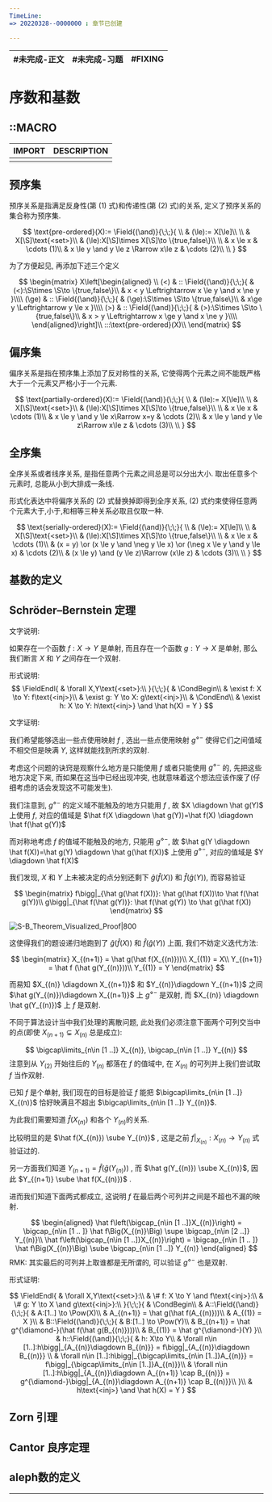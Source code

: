 ```yaml
---
TimeLine: 
=> 20220328--0000000 : 章节已创建

---
```


| #未完成-正文 | #未完成-习题 | #FIXING |
| ------------ | ------------ | ----- |

# 序数和基数

## ::MACRO

| IMPORT | DESCRIPTION |
| ------ | ----------- |
|        |             |

## 预序集

预序关系是指满足反身性(第 $(1)$ 式)和传递性(第 $(2)$ 式)的关系, 定义了预序关系的集合称为预序集. 

$$
\text{pre-ordered}(X):=
\Field{(\and)}{\;\;}{
    \\
    & (\le):= X[\le]\\
    \\
    & X[\S]\text{<set>}\\
    & (\le):X[\S]\times X[\S]\to \{true,false\}\\
    \\
    & x \le x 
        & \cdots (1)\\
    & x \le y \and y \le z \Rarrow x\le z 
        & \cdots (2)\\
    \\
}
$$

为了方便起见,  再添加下述三个定义

$$
\begin{matrix}
X\left[\begin{aligned}
    \\
    (<) & :: \Field{(\and)}{\;\;}{
        & (<):\S\times \S\to \{true,false\}\\
        & x < y \Leftrightarrow x \le y \and x \ne y
    }\\\\
    (\ge) & :: \Field{(\and)}{\;\;}{
        & (\ge):\S\times \S\to \{true,false\}\\
        & x\ge y \Leftrightarrow y \le x
    }\\\\
    (>) & :: \Field{(\and)}{\;\;}{
        & (>):\S\times \S\to \{true,false\}\\
        & x > y \Leftrightarrow x \ge y \and x \ne y
    }\\\\
\end{aligned}\right]\\ 
:::\text{pre-ordered}(X)\\
\end{matrix}
$$

## 偏序集

偏序关系是指在预序集上添加了反对称性的关系, 它使得两个元素之间不能既严格大于一个元素又严格小于一个元素. 

$$
\text{partially-ordered}(X):=
\Field{(\and)}{\;\;}{
    \\
    & (\le):= X[\le]\\
    \\
    & X[\S]\text{<set>}\\
    & (\le):X[\S]\times X[\S]\to \{true,false\}\\
    \\
    & x \le x
        & \cdots (1)\\
    & x \le y \and y \le x\Rarrow x=y
        & \cdots (2)\\
    & x \le y \and y \le z\Rarrow x\le z 
        & \cdots (3)\\
    \\
}
$$

## 全序集

全序关系或者线序关系, 是指任意两个元素之间总是可以分出大小. 取出任意多个元素时, 总能从小到大排成一条线. 

形式化表达中将偏序关系的 $(2)$ 式替换掉即得到全序关系, $(2)$ 式约束使得任意两个元素大于,小于,和相等三种关系必取且仅取一种. 

$$
\text{serially-ordered}(X):=
\Field{(\and)}{\;\;}{
    \\
    & (\le):= X[\le]\\
    \\
    & X[\S]\text{<set>}\\
    & (\le):X[\S]\times X[\S]\to \{true,false\}\\
    \\
    & x \le x
        & \cdots (1)\\
    & (x = y) \or (x \le y \and \neg y \le x) \or (\neg x \le y \and y \le x)  
        & \cdots (2)\\
    & (x \le y) \and (y \le z)\Rarrow (x\le z) 
        & \cdots (3)\\
    \\
}
$$

## 基数的定义

## Schröder–Bernstein 定理

文字说明: 

如果存在一个函数 $f: X \to Y$ 是单射, 而且存在一个函数 $g: Y\to X$ 是单射, 那么我们断言 $X$ 和 $Y$ 之间存在一个双射. 

形式说明: 
$$
\FieldEndl{
    & \forall X,Y\text{<set>}:\\
}{\;\;}{
    & \CondBegin\\
    & \exist f: X \to Y: f\text{<inj>}\\
    & \exist g: Y \to X: g\text{<inj>}\\
    & \CondEnd\\
    & \exist h: X \to Y: h\text{<inj>} \and \hat h(X) = Y
}
$$

文字证明: 

我们希望能够选出一些点使用映射 $f$ , 选出一些点使用映射 $g^{\diamond-}$ 使得它们之间值域不相交但是映满 $Y$, 这样就能找到所求的双射. 

考虑这个问题的诀窍是观察什么地方是只能使用 $f$ 或者只能使用 $g^{\diamond-}$ 的, 先把这些地方决定下来, 而如果在这当中已经出现冲突, 也就意味着这个想法应该作废了(仔细考虑的话会发现这不可能发生). 

我们注意到, $g^{\diamond-}$ 的定义域不能触及的地方只能用 $f$ , 故 $X \diagdown \hat g(Y)$ 上使用 $f$, 对应的值域是 $\hat f(X \diagdown \hat g(Y))=\hat f(X) \diagdown \hat f(\hat g(Y))$

而对称地考虑 $f$ 的值域不能触及的地方, 只能用 $g^{\diamond-}$, 故 $\hat g(Y \diagdown \hat f(X))=\hat g(Y) \diagdown \hat g(\hat f(X))$ 上使用 $g^{\diamond-}$, 对应的值域是 $Y \diagdown \hat f(X)$

我们发现, $X$ 和 $Y$ 上未被决定的点分别还剩下 $\hat g(\hat f(X))$ 和 $\hat f(\hat g(Y))$, 而容易验证

$$
\begin{matrix}
f\bigg|_{\hat g(\hat f(X))}: \hat g(\hat f(X))\to \hat f(\hat g(Y))\\
g\bigg|_{\hat f(\hat g(Y))}: \hat f(\hat g(Y)) \to \hat g(\hat f(X))
\end{matrix}
$$ 

![S-B_Theorem_Visualized_Proof|800](S-B_Theorem_Visualized_Proof.svg)

这使得我们的题设递归地跑到了 $\hat g(\hat f(X))$ 和 $\hat f(\hat g(Y))$ 上面, 我们不妨定义迭代方法: 

$$
\begin{matrix}
X_{(n+1)} = \hat g(\hat f(X_{(n)}))\\
X_{(1)} = X\\
Y_{(n+1)} = \hat f (\hat g(Y_{(n)}))\\
Y_{(1)} = Y
\end{matrix}
$$

而易知 $X_{(n)} \diagdown X_{(n+1)}$ 和 $Y_{(n)}\diagdown Y_{(n+1)}$ 之间 $\hat g(Y_{(n)})\diagdown X_{(n+1)}$ 上 $g^{\diamond-}$ 是双射, 而 $X_{(n)} \diagdown \hat g(Y_{(n)})$ 上 $f$ 是双射. 

不同于算法设计当中我们处理的离散问题, 此处我们必须注意下面两个可列交当中的点(即使 $X_{(n+1)} \subsetneq X_{(n)}$ 总是成立): 

$$
\bigcap\limits_{n\in [1 ..]} X_{(n)}, \bigcap_{n\in [1 ..]} Y_{(n)}
$$
注意到从 $Y_{(2)}$ 开始往后的 $Y_{(n)}$ 都落在 $f$ 的值域中, 在 $X_{(n)}$ 的可列并上我们尝试取 $f$ 当作双射. 

已知 $f$ 是个单射, 我们现在的目标是验证 $f$ 能把 $\bigcap\limits_{n\in [1 ..]} X_{(n)}$ 恰好映满且不超出 $\bigcap\limits_{n\in [1 ..]} Y_{(n)}$. 

为此我们需要知道 $\hat f(X_{(n)})$ 和各个 $Y_{(n)}$的关系. 

比较明显的是 $\hat f(X_{(n)}) \sube Y_{(n)}$ , 这是之前 $f\bigg|_{X_{(n)}} : X_{(n)} \to Y_{(n)}$ 式验证过的. 

另一方面我们知道 $Y_{(n+1)} = \hat f(\hat g(Y_{(n)}))$ , 而 $\hat g(Y_{(n)}) \sube X_{(n)}$, 因此 $Y_{(n+1)} \sube \hat f(X_{(n)})$ . 

进而我们知道下面两式都成立, 这说明 $f$ 在最后两个可列并之间是不超也不漏的映射. 

$$
\begin{aligned}
\hat f\left(\bigcap_{n\in [1 ..]}X_{(n)}\right)
= \bigcap_{n\in [1 .. ]} \hat f\Big(X_{(n)}\Big)
\supe \bigcap_{n\in [2 ..]} Y_{(n)}\\
\hat f\left(\bigcap_{n\in [1 ..]}X_{(n)}\right)
= \bigcap_{n\in [1 .. ]} \hat f\Big(X_{(n)}\Big)
\sube \bigcap_{n\in [1 ..]} Y_{(n)}
\end{aligned}
$$ 
RMK: 其实最后的可列并上取谁都是无所谓的, 可以验证 $g^{\diamond-}$ 也是双射. 

形式证明: 

$$
\FieldEndl{
    & \forall X,Y\text{<set>}:\\
    & \# f: X \to Y \and f\text{<inj>}:\\
    & \# g: Y \to X \and g\text{<inj>}:\\
}{\;\;}{
    & \CondBegin\\
    & A::\Field{(\and)}{\;\;}{
        & A:[1..] \to \Pow(X)\\
        & A_{(n+1)} = \hat g(\hat f(A_{(n)}))\\
        & A_{(1)} = X
    }\\
    & B::\Field{(\and)}{\;\;}{
        & B:[1..] \to \Pow(Y)\\
        & B_{(n+1)} = \hat g^{\diamond-}(\hat f(\hat g(B_{(n)})))\\
        & B_{(1)} = \hat g^{\diamond-}(Y)
    }\\
    & h::\Field{(\and)}{\;\;}{
        & h: X\to Y\\
        & \forall n\in [1..]:h\bigg|_{A_{(n)}\diagdown B_{(n)}} 
        = f\bigg|_{A_{(n)}\diagdown B_{(n)}} \\
        & \forall n\in [1..]:h\bigg|_{\bigcap\limits_{n\in [1..]}A_{(n)}} 
        = f\bigg|_{\bigcap\limits_{n\in [1..]}A_{(n)}}\\
        & \forall n\in [1..]:h\bigg|_{A_{(n)}\diagdown A_{(n+1)} \cap B_{(n)}} 
        = g^{\diamond-}\bigg|_{A_{(n)}\diagdown A_{(n+1)} \cap B_{(n)}}\\
    }\\
    & h\text{<inj>} \and \hat h(X) = Y
}
$$

## Zorn 引理

## Cantor 良序定理


## aleph数的定义


***
